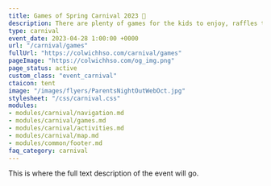 ```yaml
---
title: Games of Spring Carnival 2023 🎪
description: There are plenty of games for the kids to enjoy, raffles to be won, and money to be raised for CES.
type: carnival
event_date: 2023-04-28 1:00:00 +0000
url: "/carnival/games"
fullUrl: "https://colwichhso.com/carnival/games"
pageImage: "https://colwichhso.com/og_img.png"
page_status: active
custom_class: "event_carnival"
ctaicon: tent
image: "/images/flyers/ParentsNightOutWebOct.jpg"
stylesheet: "/css/carnival.css"
modules:
- modules/carnival/navigation.md
- modules/carnival/games.md
- modules/carnival/activities.md
- modules/carnival/map.md
- modules/common/footer.md
faq_category: carnival
---
```

This is where the full text description of the event will go.